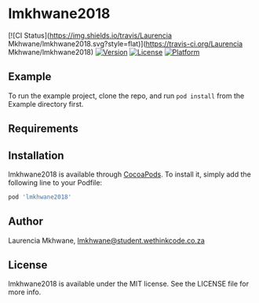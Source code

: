 # lmkhwane2018

[![CI Status](https://img.shields.io/travis/Laurencia Mkhwane/lmkhwane2018.svg?style=flat)](https://travis-ci.org/Laurencia Mkhwane/lmkhwane2018)
[![Version](https://img.shields.io/cocoapods/v/lmkhwane2018.svg?style=flat)](https://cocoapods.org/pods/lmkhwane2018)
[![License](https://img.shields.io/cocoapods/l/lmkhwane2018.svg?style=flat)](https://cocoapods.org/pods/lmkhwane2018)
[![Platform](https://img.shields.io/cocoapods/p/lmkhwane2018.svg?style=flat)](https://cocoapods.org/pods/lmkhwane2018)

## Example

To run the example project, clone the repo, and run `pod install` from the Example directory first.

## Requirements

## Installation

lmkhwane2018 is available through [CocoaPods](https://cocoapods.org). To install
it, simply add the following line to your Podfile:

```ruby
pod 'lmkhwane2018'
```

## Author

Laurencia Mkhwane, lmkhwane@student.wethinkcode.co.za

## License

lmkhwane2018 is available under the MIT license. See the LICENSE file for more info.
